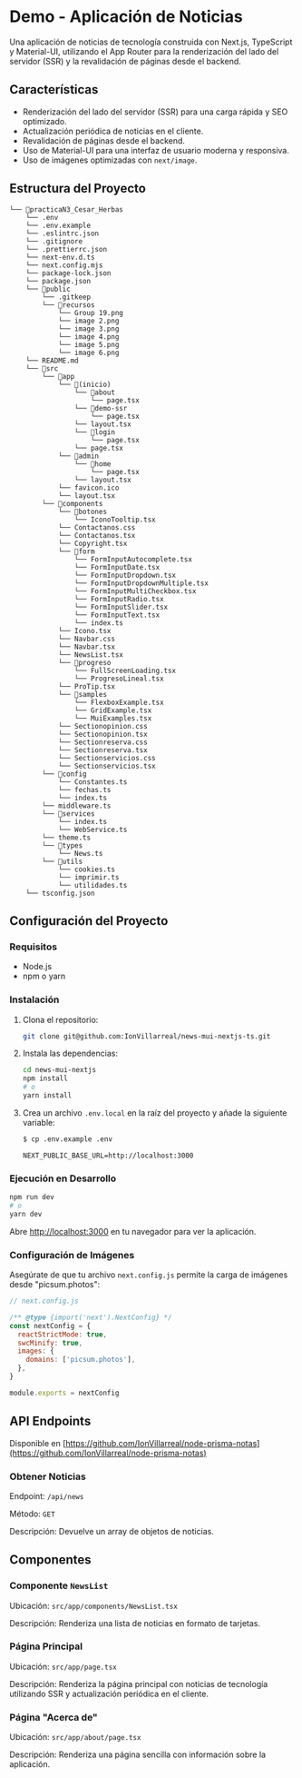 # Demo - Aplicación de Noticias

Una aplicación de noticias de tecnología construida con Next.js, TypeScript y Material-UI, utilizando el App Router para la renderización del lado del servidor (SSR) y la revalidación de páginas desde el backend.

## Características

- Renderización del lado del servidor (SSR) para una carga rápida y SEO optimizado.
- Actualización periódica de noticias en el cliente.
- Revalidación de páginas desde el backend.
- Uso de Material-UI para una interfaz de usuario moderna y responsiva.
- Uso de imágenes optimizadas con `next/image`.

## Estructura del Proyecto

```plaintext
└── 📁practicaN3_Cesar_Herbas
    └── .env
    └── .env.example
    └── .eslintrc.json
    └── .gitignore
    └── .prettierrc.json
    └── next-env.d.ts
    └── next.config.mjs
    └── package-lock.json
    └── package.json
    └── 📁public
        └── .gitkeep
        └── 📁recursos
            └── Group 19.png
            └── image 2.png
            └── image 3.png
            └── image 4.png
            └── image 5.png
            └── image 6.png
    └── README.md
    └── 📁src
        └── 📁app
            └── 📁(inicio)
                └── 📁about
                    └── page.tsx
                └── 📁demo-ssr
                    └── page.tsx
                └── layout.tsx
                └── 📁login
                    └── page.tsx
                └── page.tsx
            └── 📁admin
                └── 📁home
                    └── page.tsx
                └── layout.tsx
            └── favicon.ico
            └── layout.tsx
        └── 📁components
            └── 📁botones
                └── IconoTooltip.tsx
            └── Contactanos.css
            └── Contactanos.tsx
            └── Copyright.tsx
            └── 📁form
                └── FormInputAutocomplete.tsx
                └── FormInputDate.tsx
                └── FormInputDropdown.tsx
                └── FormInputDropdownMultiple.tsx
                └── FormInputMultiCheckbox.tsx
                └── FormInputRadio.tsx
                └── FormInputSlider.tsx
                └── FormInputText.tsx
                └── index.ts
            └── Icono.tsx
            └── Navbar.css
            └── Navbar.tsx
            └── NewsList.tsx
            └── 📁progreso
                └── FullScreenLoading.tsx
                └── ProgresoLineal.tsx
            └── ProTip.tsx
            └── 📁samples
                └── FlexboxExample.tsx
                └── GridExample.tsx
                └── MuiExamples.tsx
            └── Sectionopinion.css
            └── Sectionopinion.tsx
            └── Sectionreserva.css
            └── Sectionreserva.tsx
            └── Sectionservicios.css
            └── Sectionservicios.tsx
        └── 📁config
            └── Constantes.ts
            └── fechas.ts
            └── index.ts
        └── middleware.ts
        └── 📁services
            └── index.ts
            └── WebService.ts
        └── theme.ts
        └── 📁types
            └── News.ts
        └── 📁utils
            └── cookies.ts
            └── imprimir.ts
            └── utilidades.ts
    └── tsconfig.json
```

## Configuración del Proyecto

### Requisitos

- Node.js
- npm o yarn

### Instalación

1. Clona el repositorio:

   ```bash
   git clone git@github.com:IonVillarreal/news-mui-nextjs-ts.git
   ```

2. Instala las dependencias:

   ```bash
   cd news-mui-nextjs
   npm install
   # o
   yarn install
   ```

3. Crea un archivo `.env.local` en la raíz del proyecto y añade la siguiente variable:

   ```bash
   $ cp .env.example .env
   ```
   
   ```plaintext
   NEXT_PUBLIC_BASE_URL=http://localhost:3000
   ```

### Ejecución en Desarrollo

```bash
npm run dev
# o
yarn dev
```

Abre [http://localhost:3000](http://localhost:3000) en tu navegador para ver la aplicación.

### Configuración de Imágenes

Asegúrate de que tu archivo `next.config.js` permite la carga de imágenes desde "picsum.photos":

```javascript
// next.config.js

/** @type {import('next').NextConfig} */
const nextConfig = {
  reactStrictMode: true,
  swcMinify: true,
  images: {
    domains: ['picsum.photos'],
  },
}

module.exports = nextConfig
```

## API Endpoints

Disponible en [https://github.com/IonVillarreal/node-prisma-notas](https://github.com/IonVillarreal/node-prisma-notas)

### Obtener Noticias

Endpoint: `/api/news`

Método: `GET`

Descripción: Devuelve un array de objetos de noticias.

## Componentes

### Componente `NewsList`

Ubicación: `src/app/components/NewsList.tsx`

Descripción: Renderiza una lista de noticias en formato de tarjetas.

### Página Principal

Ubicación: `src/app/page.tsx`

Descripción: Renderiza la página principal con noticias de tecnología utilizando SSR y actualización periódica en el cliente.

### Página "Acerca de"

Ubicación: `src/app/about/page.tsx`

Descripción: Renderiza una página sencilla con información sobre la aplicación.
